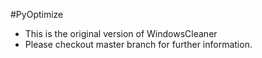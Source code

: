#PyOptimize
- This is the original version of WindowsCleaner
- Please checkout master branch for further information.
